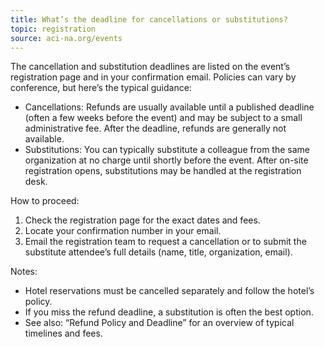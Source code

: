```yaml
---
title: What’s the deadline for cancellations or substitutions?
topic: registration
source: aci-na.org/events
---
```


The cancellation and substitution deadlines are listed on the event’s registration page and in your confirmation email. Policies can vary by conference, but here’s the typical guidance:

- Cancellations: Refunds are usually available until a published deadline (often a few weeks before the event) and may be subject to a small administrative fee. After the deadline, refunds are generally not available.
- Substitutions: You can typically substitute a colleague from the same organization at no charge until shortly before the event. After on-site registration opens, substitutions may be handled at the registration desk.

How to proceed:

1. Check the registration page for the exact dates and fees.
2. Locate your confirmation number in your email.
3. Email the registration team to request a cancellation or to submit the substitute attendee’s full details (name, title, organization, email).

Notes:

- Hotel reservations must be cancelled separately and follow the hotel’s policy.
- If you miss the refund deadline, a substitution is often the best option.
- See also: “Refund Policy and Deadline” for an overview of typical timelines and fees.
